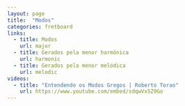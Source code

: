 ```yaml
---
layout: page
title:  "Modos"
categories: fretboard
links:
  - title: Modos
    url: major
  - title: Gerados pela menor harmônica
    url: harmonic
  - title: Gerados pela menor melódica
    url: melodic
videos:
  - title: "Entendendo os Modos Gregos | Roberto Torao"
    url: https://www.youtube.com/embed/sdqwVx5Z9Go
---
```

